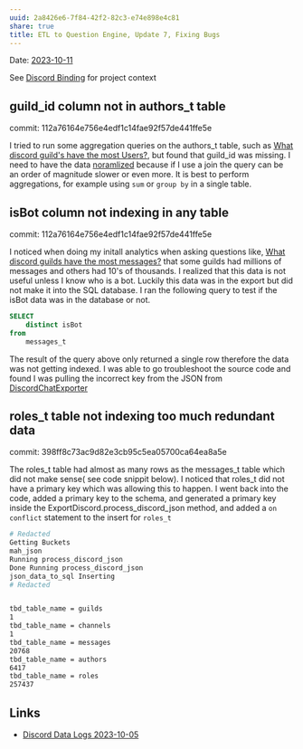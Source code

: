 ```yaml
---
uuid: 2a8426e6-7f84-42f2-82c3-e74e898e4c81
share: true
title: ETL to Question Engine, Update 7, Fixing Bugs
---
```

Date: [2023-10-11](/undefined)

See [Discord Binding](/16cc922f-56ea-422e-95be-72f5f55e4111) for project context

## guild_id column not in authors_t table

commit: 112a76164e756e4edf1c14fae92f57de441ffe5e

I tried to run some aggregation queries on the authors_t table, such as [What discord guild's have the most Users?](/a1f0f53d-327b-4999-9d06-81d2c14a5eb5), but found that guild_id was missing. I need to have the data [noramlized](/4b5a5481-48b3-4d42-9bf8-39365ae1f4ef) because if I use a join the query can be an order of magnitude slower or even more. It is best to perform aggregations, for example using `sum` or `group by` in a single table.
## isBot column not indexing in any table

commit: 112a76164e756e4edf1c14fae92f57de441ffe5e

I noticed when doing my initall analytics when asking questions like, [What discord guilds have the most messages?](/2e369507-1f65-4c97-9a37-375f2b5d27fb) that some guilds had millions of messages and others had 10's of thousands. I realized that this data is not useful unless I know who is a bot. Luckily this data was in the export but did not make it into the SQL database. I ran the following query to test if the isBot data was in the database or not.

``` sql
SELECT
	distinct isBot
from
	messages_t
```

The result of the query above only returned a single row therefore the data was not getting indexed. I was able to go troubleshoot the source code and found I was pulling the incorrect key from the JSON from [DiscordChatExporter](/undefined)

## roles_t table not indexing too much redundant data

commit: 398ff8c73ac9d82e3cb95c5ea05700ca64ea8a5e

The roles_t table had almost as many rows as the messages_t table which did not make sense( see code snippit below). I noticed that roles_t did not have a primary key which was allowing this to happen. I went back into the code, added a primary key to the schema, and generated a primary key inside the ExportDiscord.process_discord_json method, and added a `on conflict` statement to the insert for `roles_t`

``` BASH
# Redacted
Getting Buckets
mah_json
Running process_discord_json
Done Running process_discord_json
json_data_to_sql Inserting 
# Redacted


tbd_table_name = guilds
1
tbd_table_name = channels
1
tbd_table_name = messages
20768
tbd_table_name = authors
6417
tbd_table_name = roles
257437
```

## Links

* [Discord Data Logs 2023-10-05](/undefined)